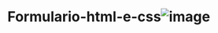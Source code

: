# Formulario-html-e-css![image](https://github.com/Wil220/formulario-html-e-css/assets/137188534/5498c192-18af-480b-8b9e-e7df81be26a1)
